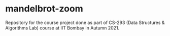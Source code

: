 # mandelbrot-zoom
Repository for the course project done as part of CS-293 (Data Structures &amp; Algorithms Lab) course at IIT Bombay in Autumn 2021.
